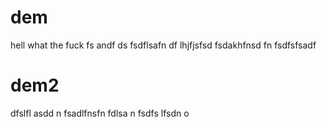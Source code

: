 # dem

hell what the fuck
fs andf ds
fsdflsafn df
lhjfjsfsd
fsdakhfnsd fn
fsdfsfsadf

# dem2

dfslfl asdd n
fsadlfnsfn
fdlsa n fsdfs
lfsdn o
